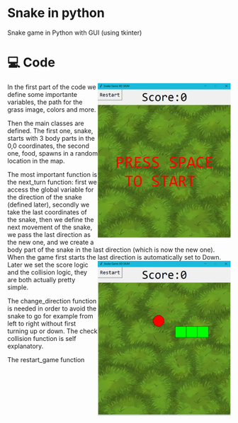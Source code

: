 # Snake in python 
  Snake game in Python with GUI (using tkinter)

# 💻 Code

<img align="right" src="media/snake1.png" width="300" />

In the first part of the code we define some importante variables, the path for the grass image, colors and more.

Then the main classes are defined. The first one, snake, starts with 3 body parts in the 0,0 coordinates, the second one, food, spawns in a random location in the map.

The most important function is the next_turn function: 
first we access the global variable for the direction of the snake (defined later), secondly we take the last coordinates of the snake, then we define the next movement of the snake, we pass the last direction as the new one, and we create a body part of the snake in the last direction (which is now the new one). When the game first starts the last direction is automatically set to Down.
<img align="right" src="media/snake2.png" width="300" />
Later we set the score logic and the collision logic, they are both actually pretty simple.

The change_direction function is needed in order to avoid the snake to go for example from left to right without first turning up or down. The check collision function is self explanatory.

The restart_game function
